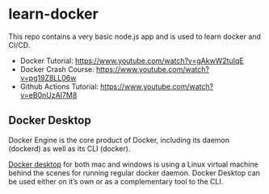 # learn-docker

This repo contains a very basic node.js app and is used to learn docker and CI/CD.

- Docker Tutorial: https://www.youtube.com/watch?v=gAkwW2tuIqE
- Docker Crash Course: https://www.youtube.com/watch?v=pg19Z8LL06w
- Github Actions Tutorial: https://www.youtube.com/watch?v=eB0nUzAI7M8

## Docker Desktop
Docker Engine is the core product of Docker, including its daemon (dockerd) as well as its CLI (docker). 

[Docker desktop](https://docs.docker.com/desktop) for both mac and windows is using a Linux virtual machine behind the scenes for running regular docker daemon. Docker Desktop can be used either on it’s own or as a complementary tool to the CLI.
